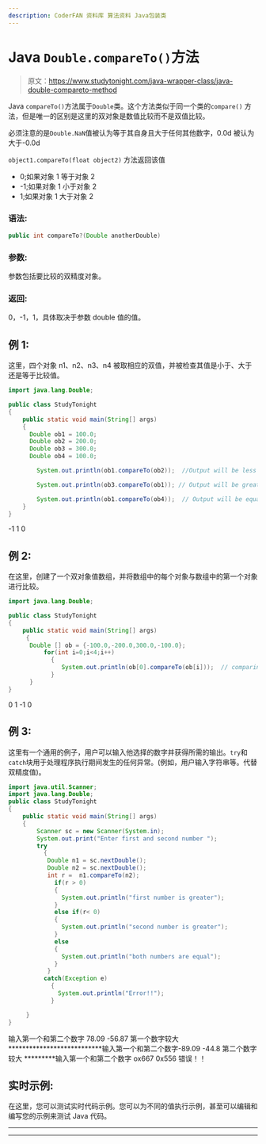 ```yaml
---
description: CoderFAN 资料库 算法资料 Java包装类
---
```


# Java `Double.compareTo()`方法

> 原文：<https://www.studytonight.com/java-wrapper-class/java-double-compareto-method>

Java `compareTo()`方法属于`Double`类。这个方法类似于同一个类的`compare()` 方法，但是唯一的区别是这里的双对象是数值比较而不是双值比较。

必须注意的是`Double.NaN`值被认为等于其自身且大于任何其他数字，0.0d 被认为大于-0.0d

`object1.compareTo(float object2)` 方法返回该值

*   0;如果对象 1 等于对象 2
*   -1;如果对象 1 小于对象 2
*   1;如果对象 1 大于对象 2

### 语法:

```java
public int compareTo?(Double anotherDouble)
```

### 参数:

参数包括要比较的双精度对象。

### 返回:

0，-1，1，具体取决于参数 double 值的值。

## 例 1:

这里，四个对象 n1、n2、n3、n4 被取相应的双值，并被检查其值是小于、大于还是等于比较值。

```java
import java.lang.Double;

public class StudyTonight 
{  
    public static void main(String[] args) 
    {          
      Double ob1 = 100.0;  
      Double ob2 = 200.0;  
      Double ob3 = 300.0;  
      Double ob4 = 100.0;  

        System.out.println(ob1.compareTo(ob2));  //Output will be less than zero

        System.out.println(ob3.compareTo(ob1)); // Output will be greater than zero  

        System.out.println(ob1.compareTo(ob4));  // Output will be equal to zero
    }  
} 
```

-1
1
0

## 例 2:

在这里，创建了一个双对象值数组，并将数组中的每个对象与数组中的第一个对象进行比较。

```java
import java.lang.Double;

public class StudyTonight 
{  
    public static void main(String[] args) 
     {          
      Double [] ob = {-100.0,-200.0,300.0,-100.0}; 
          for(int i=0;i<4;i++)
            {
               System.out.println(ob[0].compareTo(ob[i]));  // comparing each object of array with first object
            }
      }  
} 
```

0
1
-1
0

## 例 3:

这里有一个通用的例子，用户可以输入他选择的数字并获得所需的输出。`try`和`catch`块用于处理程序执行期间发生的任何异常。(例如，用户输入字符串等。代替双精度值)。

```java
import java.util.Scanner; 
import java.lang.Double;
public class StudyTonight 
{  
    public static void main(String[] args) 
    {      
        Scanner sc = new Scanner(System.in);  
        System.out.print("Enter first and second number ");  
        try
          {
           Double n1 = sc.nextDouble();  
           Double n2 = sc.nextDouble();  
           int r =  n1.compareTo(n2);    
             if(r > 0)
             {  
               System.out.println("first number is greater");  
             }
             else if(r< 0) 
             {  
               System.out.println("second number is greater");  
             } 
             else
             {  
               System.out.println("both numbers are equal");
             }
           }
          catch(Exception e)
            {
              System.out.println("Error!!");
            }

     }  
} 
```

输入第一个和第二个数字 78.09 -56.87
第一个数字较大
***************************输入第一个和第二个数字-89.09 -44.8
第二个数字较大
*********输入第一个和第二个数字 ox667 0x556
错误！！

## 实时示例:

在这里，您可以测试实时代码示例。您可以为不同的值执行示例，甚至可以编辑和编写您的示例来测试 Java 代码。

* * *

* * *